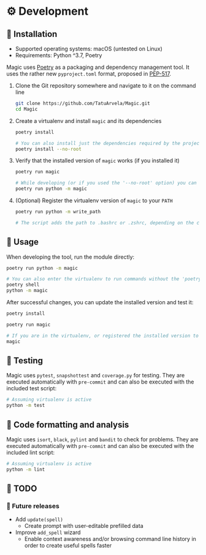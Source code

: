 # ⚙️ Development

## 🐍 Installation

* Supported operating systems: macOS (untested on Linux)
* Requirements: Python ^3.7, Poetry

Magic uses [Poetry](https://python-poetry.org/) as a packaging and dependency management tool. It uses the rather
new `pyproject.toml` format, proposed in [PEP-517](https://www.python.org/dev/peps/pep-0517/).

1. Clone the Git repository somewhere and navigate to it on the command line

    ```bash
    git clone https://github.com/TatuArvela/Magic.git
    cd Magic
    ```

2. Create a virtualenv and install `magic` and its dependencies

    ```bash
    poetry install

    # You can also install just the dependencies required by the project
    poetry install --no-root
    ```

3. Verify that the installed version of `magic` works (if you installed it)

    ```bash
    poetry run magic
   
    # While developing (or if you used the '--no-root' option) you can run the module directly
    poetry run python -m magic
    ```

4. (Optional) Register the virtualenv version of `magic` to your `PATH`

    ```bash
    poetry run python -m write_path
   
    # The script adds the path to .bashrc or .zshrc, depending on the current shell
    ```

## 🔧 Usage

When developing the tool, run the module directly:

```bash
poetry run python -m magic

# You can also enter the virtualenv to run commands without the 'poetry run' prefix
poetry shell
python -m magic
```

After successful changes, you can update the installed version and test it:

```bash
poetry install
```

```bash
poetry run magic

# If you are in the virtualenv, or registered the installed version to your path
magic
```

## 🧪 Testing

Magic uses `pytest`, `snapshottest` and `coverage.py` for testing. They are executed automatically with `pre-commit`
and can also be executed with the included test script:

```bash
# Assuming virtualenv is active
python -m test
```

## 💎 Code formatting and analysis

Magic uses `isort`, `black`, `pylint` and `bandit` to check for problems. They are executed automatically with `pre-commit`
and can also be executed with the included lint script:

```bash
# Assuming virtualenv is active
python -m lint
```

## 📝 TODO

### 🔮 Future releases

* Add `update(spell)`
    * Create prompt with user-editable prefilled data
* Improve `add_spell` wizard
    * Enable context awareness and/or browsing command line history in order to create useful spells faster
